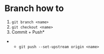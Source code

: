 # Branch how to
1. `git branch <name>`
1. `git checkout <name>`
1. Commit + Push*

* - `git push --set-upstream origin <name>`
